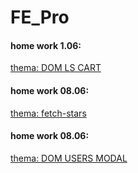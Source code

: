 
# FE_Pro
#### home work 1.06: 
[thema: DOM LS CART](https://valetronika.github.io/FE_Pro/DOM_LS_CART_01.06)

#### home work 08.06:
[thema: fetch-stars](https://valetronika.github.io/FE_Pro/fetch-stars_08_06/)

#### home work 08.06:
[thema: DOM USERS MODAL](https://valetronika.github.io/FE_Pro/DOM_USERS_MODAL_29_06)
 

